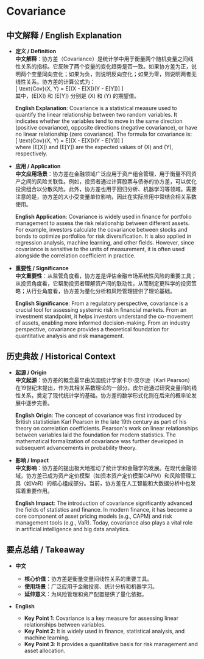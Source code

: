 # Covariance

## 中文解释 / English Explanation

* **定义 / Definition**  
  **中文解释**：协方差（Covariance）是统计学中用于衡量两个随机变量之间线性关系的指标。它反映了两个变量的变化趋势是否一致。如果协方差为正，说明两个变量同向变化；如果为负，则说明反向变化；如果为零，则说明两者无线性关系。协方差的计算公式为：  
  \[
  \text{Cov}(X, Y) = E[(X - E[X])(Y - E[Y])]
  \]  
  其中，\(E[X]\) 和 \(E[Y]\) 分别是 \(X\) 和 \(Y\) 的期望值。  

  **English Explanation**: Covariance is a statistical measure used to quantify the linear relationship between two random variables. It indicates whether the variables tend to move in the same direction (positive covariance), opposite directions (negative covariance), or have no linear relationship (zero covariance). The formula for covariance is:  
  \[
  \text{Cov}(X, Y) = E[(X - E[X])(Y - E[Y])]
  \]  
  where \(E[X]\) and \(E[Y]\) are the expected values of \(X\) and \(Y\), respectively.

* **应用 / Application**  
  **中文应用场景**：协方差在金融领域广泛应用于资产组合管理，用于衡量不同资产之间的风险关联性。例如，投资者通过计算股票与债券的协方差，可以优化投资组合以分散风险。此外，协方差也用于回归分析、机器学习等领域。需要注意的是，协方差的大小受变量单位影响，因此在实际应用中常结合相关系数使用。  

  **English Application**: Covariance is widely used in finance for portfolio management to assess the risk relationship between different assets. For example, investors calculate the covariance between stocks and bonds to optimize portfolios for risk diversification. It is also applied in regression analysis, machine learning, and other fields. However, since covariance is sensitive to the units of measurement, it is often used alongside the correlation coefficient in practice.

* **重要性 / Significance**  
  **中文重要性**：从监管角度看，协方差是评估金融市场系统性风险的重要工具；从投资角度看，它帮助投资者理解资产间的联动性，从而制定更科学的投资策略；从行业角度看，协方差为量化分析和风险管理提供了理论基础。  

  **English Significance**: From a regulatory perspective, covariance is a crucial tool for assessing systemic risk in financial markets. From an investment standpoint, it helps investors understand the co-movement of assets, enabling more informed decision-making. From an industry perspective, covariance provides a theoretical foundation for quantitative analysis and risk management.

## 历史典故 / Historical Context

* **起源 / Origin**  
  **中文起源**：协方差的概念最早由英国统计学家卡尔·皮尔逊（Karl Pearson）在19世纪末提出，作为其相关系数理论的一部分。皮尔逊通过研究变量间的线性关系，奠定了现代统计学的基础。协方差的数学形式化则在后来的概率论发展中逐步完善。  

  **English Origin**: The concept of covariance was first introduced by British statistician Karl Pearson in the late 19th century as part of his theory on correlation coefficients. Pearson's work on linear relationships between variables laid the foundation for modern statistics. The mathematical formalization of covariance was further developed in subsequent advancements in probability theory.

* **影响 / Impact**  
  **中文影响**：协方差的提出极大地推动了统计学和金融学的发展。在现代金融领域，协方差已成为资产定价模型（如资本资产定价模型CAPM）和风险管理工具（如VaR）的核心组成部分。当前，协方差在人工智能和大数据分析中也发挥着重要作用。  

  **English Impact**: The introduction of covariance significantly advanced the fields of statistics and finance. In modern finance, it has become a core component of asset pricing models (e.g., CAPM) and risk management tools (e.g., VaR). Today, covariance also plays a vital role in artificial intelligence and big data analytics.

## 要点总结 / Takeaway

* **中文**  
  - **核心价值**：协方差是衡量变量间线性关系的重要工具。  
  - **使用场景**：广泛应用于金融投资、统计分析和机器学习。  
  - **延伸意义**：为风险管理和资产配置提供了量化依据。  

* **English**  
  - **Key Point 1**: Covariance is a key measure for assessing linear relationships between variables.  
  - **Key Point 2**: It is widely used in finance, statistical analysis, and machine learning.  
  - **Key Point 3**: It provides a quantitative basis for risk management and asset allocation.